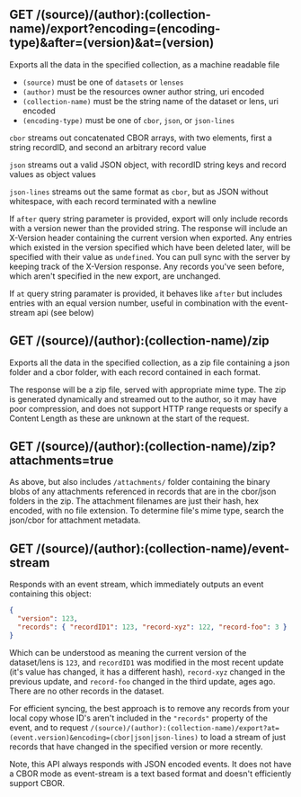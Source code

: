 ## GET /(source)/(author):(collection-name)/export?encoding=(encoding-type)&after=(version)&at=(version)

Exports all the data in the specified collection, as a machine readable file

* `(source)` must be one of `datasets` or `lenses`
* `(author)` must be the resources owner author string, uri encoded
* `(collection-name)` must be the string name of the dataset or lens, uri encoded
* `(encoding-type)` must be one of `cbor`, `json`, or `json-lines`

`cbor` streams out concatenated CBOR arrays, with two elements, first a string recordID, and second an arbitrary record value

`json` streams out a valid JSON object, with recordID string keys and record values as object values

`json-lines` streams out the same format as `cbor`, but as JSON without whitespace, with each record terminated with a newline

If `after` query string parameter is provided, export will only include records with a version newer than the provided string. The response will include an X-Version header containing the current version when exported. Any entries which existed in the version specified which have been deleted later, will be specified with their value as `undefined`. You can pull sync with the server by keeping track of the X-Version response. Any records you've seen before, which aren't specified in the new export, are unchanged.

If `at` query string paramater is provided, it behaves like `after` but includes entries with an equal version number, useful in combination with the event-stream api (see below)

## GET /(source)/(author):(collection-name)/zip

Exports all the data in the specified collection, as a zip file containing a json folder and a cbor folder, with each record
contained in each format.

The response will be a zip file, served with appropriate mime type. The zip is generated dynamically and streamed out to the author, so it may have poor compression, and does not support HTTP range requests or specify a Content Length as these are unknown at the start of the request.

## GET /(source)/(author):(collection-name)/zip?attachments=true

As above, but also includes `/attachments/` folder containing the binary blobs of any attachments referenced in records that are in the cbor/json folders in the zip. The attachment filenames are just their hash, hex encoded, with no file extension. To determine file's mime type, search the json/cbor for attachment metadata.

## GET /(source)/(author):(collection-name)/event-stream

Responds with an event stream, which immediately outputs an event containing this object:

```json
{
  "version": 123,
  "records": { "recordID1": 123, "record-xyz": 122, "record-foo": 3 }
}
```

Which can be understood as meaning the current version of the dataset/lens is `123`, and `recordID1` was modified in the most recent update (it's value has changed, it has a different hash), `record-xyz` changed in the previous update, and `record-foo` changed in the third update, ages ago. There are no other records in the dataset.

For efficient syncing, the best approach is to remove any records from your local copy whose ID's aren't included in the `"records"` property of the event, and to request `/(source)/(author):(collection-name)/export?at=(event.version)&encoding=(cbor|json|json-lines)` to load a stream of just records that have changed in the specified version or more recently.

Note, this API always responds with JSON encoded events. It does not have a CBOR mode as event-stream is a text based format and doesn't efficiently support CBOR.